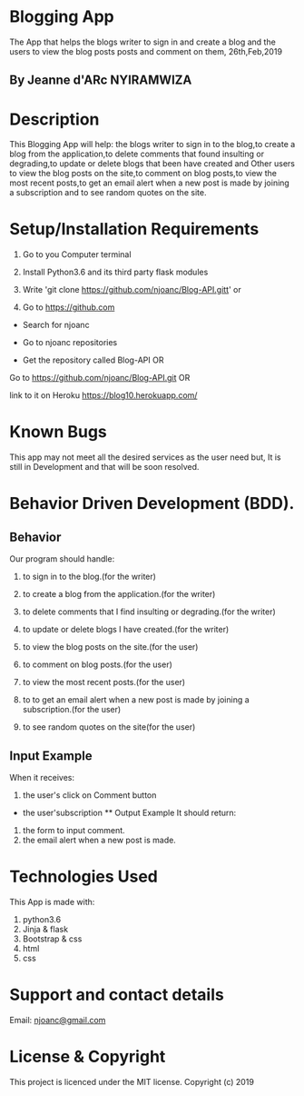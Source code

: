 
# Blogging App
The App that helps the blogs writer to sign in and create a blog and the users to view the blog posts posts and comment on them, 26th,Feb,2019
## By Jeanne d'ARc NYIRAMWIZA
# Description
This Blogging App will help: the blogs writer to sign in to the blog,to create a blog from the application,to delete comments that found insulting or degrading,to update or delete blogs that been have created and Other users to view the blog posts on the site,to comment on blog posts,to view the most recent posts,to get an email alert when a new post is made by joining a subscription and to see random quotes on the site.

# Setup/Installation Requirements
1. Go to you Computer terminal

2. Install Python3.6 and its third party flask modules

3. Write 'git clone https://github.com/njoanc/Blog-API.gitt' or

4. Go to https://github.com

* Search for njoanc

* Go to njoanc repositories

* Get the repository called Blog-API OR

Go to https://github.com/njoanc/Blog-API.git OR


link to it on Heroku
https://blog10.herokuapp.com/

# Known Bugs
This app may not meet all the desired services as the user need but, It is still in Development and that will be soon resolved.

# Behavior Driven Development (BDD).
## Behavior
Our program should handle:

1. to sign in to the blog.(for the writer)

2. to create a blog from the application.(for the writer)

3. to delete comments that I find insulting or degrading.(for the writer)

4. to update or delete blogs I have created.(for the writer)

5. to view the blog posts on the site.(for the user)

6. to comment on blog posts.(for the user)

7. to view the most recent posts.(for the user)

8. to to get an email alert when a new post is made by joining a subscription.(for the user)

9. to see random quotes on the site(for the user)

## Input Example
When it receives:

1. the user's click on Comment button
* the user'subscription
** Output Example
It should return:

1. the form to input comment.
2. the email alert when a new post is made.
# Technologies Used
This App is made with:

1. python3.6
2. Jinja & flask
3. Bootstrap & css
4. html
5. css
# Support and contact details
Email: njoanc@gmail.com

# License & Copyright
This project is licenced under the MIT license.
Copyright (c) 2019 


